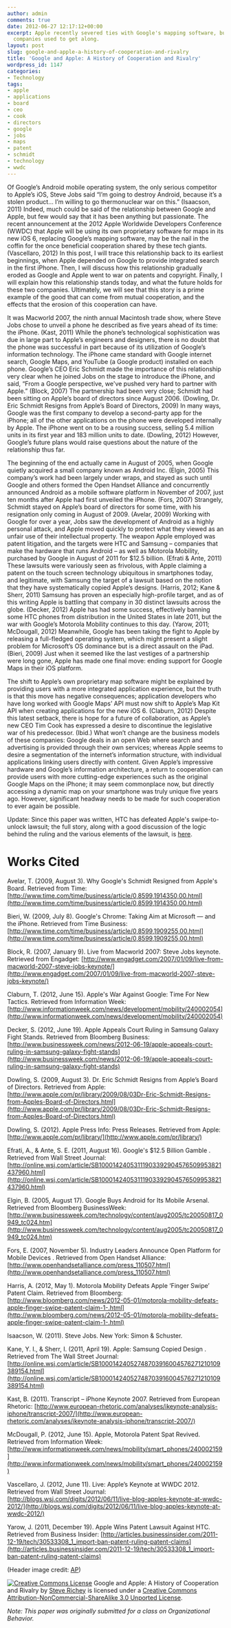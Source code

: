 ```yaml
---
author: admin
comments: true
date: 2012-06-27 12:17:12+00:00
excerpt: Apple recently severed ties with Google's mapping software, but these two
  companies used to get along.
layout: post
slug: google-and-apple-a-history-of-cooperation-and-rivalry
title: 'Google and Apple: A History of Cooperation and Rivalry'
wordpress_id: 1147
categories:
- Technology
tags:
- apple
- applications
- board
- ceo
- cook
- directors
- google
- jobs
- maps
- patent
- schmidt
- technology
- wwdc
---
```


Of Google’s Android mobile operating system, the only serious competitor to Apple’s iOS, Steve Jobs said “I’m going to destroy Android, because it’s a stolen product… I’m willing to go thermonuclear war on this.” (Isaacson, 2011) Indeed, much could be said of the relationship between Google and Apple, but few would say that it has been anything but passionate. The recent announcement at the 2012 Apple Worldwide Developers Conference (WWDC) that Apple will be using its own proprietary software for maps in its new iOS 6, replacing Google’s mapping software, may be the nail in the coffin for the once beneficial cooperation shared by these tech giants. (Vascellaro, 2012) In this post, I will trace this relationship back to its earliest beginnings, when Apple depended on Google to provide integrated search in the first iPhone. Then, I will discuss how this relationship gradually eroded as Google and Apple went to war on patents and copyright. Finally, I will explain how this relationship stands today, and what the future holds for these two companies. Ultimately, we will see that this story is a prime example of the good that can come from mutual cooperation, and the effects that the erosion of this cooperation can have.

It was Macworld 2007, the ninth annual Macintosh trade show, where Steve Jobs chose to unveil a phone he described as five years ahead of its time: the iPhone. (Kast, 2011) While the phone’s technological sophistication was due in large part to Apple’s engineers and designers, there is no doubt that the phone was successful in part because of its utilization of Google’s information technology. The iPhone came standard with Google internet search, Google Maps, and YouTube (a Google product) installed on each phone. Google’s CEO Eric Schmidt made the importance of this relationship very clear when he joined Jobs on the stage to introduce the iPhone, and said, “From a Google perspective, we've pushed very hard to partner with Apple.” (Block, 2007) The partnership had been very close; Schmidt had been sitting on Apple’s board of directors since August 2006. (Dowling, Dr. Eric Schmidt Resigns from Apple’s Board of Directors, 2009) In many ways, Google was the first company to develop a second-party app for the iPhone; all of the other applications on the phone were developed internally by Apple. The iPhone went on to be a rousing success, selling 5.4 million units in its first year and 183 million units to date. (Dowling, 2012) However, Google’s future plans would raise questions about the nature of the relationship thus far.

The beginning of the end actually came in August of 2005, when Google quietly acquired a small company known as Android Inc. (Elgin, 2005) This company’s work had been largely under wraps, and stayed as such until Google and others formed the Open Handset Alliance and concurrently announced Android as a mobile software platform in November of 2007, just ten months after Apple had first unveiled the iPhone. (Fors, 2007) Strangely, Schmidt stayed on Apple’s board of directors for some time, with his resignation only coming in August of 2009. (Avelar, 2009) Working with Google for over a year, Jobs saw the development of Android as a highly personal attack, and Apple moved quickly to protect what they viewed as an unfair use of their intellectual property. The weapon Apple employed was patent litigation, and the targets were HTC and Samsung – companies that make the hardware that runs Android – as well as Motorola Mobility, purchased by Google in August of 2011 for $12.5 billion. (Efrati & Ante, 2011) These lawsuits were variously seen as frivolous, with Apple claiming a patent on the touch screen technology ubiquitous in smartphones today, and legitimate, with Samsung the target of a lawsuit based on the notion that they have systematically copied Apple’s designs. (Harris, 2012; Kane & Sherr, 2011) Samsung has proven an especially high-profile target, and as of this writing Apple is battling that company in 30 distinct lawsuits across the globe. (Decker, 2012) Apple has had some success, effectively banning some HTC phones from distribution in the United States in late 2011, but the war with Google’s Motorola Mobility continues to this day. (Yarow, 2011; McDougall, 2012) Meanwhile, Google has been taking the fight to Apple by releasing a full-fledged operating system, which might present a slight problem for Microsoft’s OS dominance but is a direct assault on the iPad. (Bieri, 2009) Just when it seemed like the last vestiges of a partnership were long gone, Apple has made one final move: ending support for Google Maps in their iOS platform.

The shift to Apple’s own proprietary map software might be explained by providing users with a more integrated application experience, but the truth is that this move has negative consequences; application developers who have long worked with Google Maps’ API must now shift to Apple’s Map Kit API when creating applications for the new iOS 6. (Claburn, 2012) Despite this latest setback, there is hope for a future of collaboration, as Apple’s new CEO Tim Cook has expressed a desire to discontinue the legislative war of his predecessor. (Ibid.) What won’t change are the business models of these companies: Google deals in an open Web where search and advertising is provided through their own services; whereas Apple seems to desire a segmentation of the internet’s information structure, with individual applications linking users directly with content. Given Apple’s impressive hardware and Google’s information architecture, a return to cooperation can provide users with more cutting-edge experiences such as the original Google Maps on the iPhone; it may seem commonplace now, but directly accessing a dynamic map on your smartphone was truly unique five years ago. However, significant headway needs to be made for such cooperation to ever again be possible.

Update: Since this paper was written, HTC has defeated Apple's swipe-to-unlock lawsuit; the full story, along with a good discussion of the logic behind the ruling and the various elements of the lawsuit, is [here](http://www.bbc.com/news/technology-18709232).


# Works Cited





Avelar, T. (2009, August 3). Why Google's Schmidt Resigned from Apple's Board. Retrieved from Time: [http://www.time.com/time/business/article/0,8599,1914350,00.html](http://www.time.com/time/business/article/0,8599,1914350,00.html)

Bieri, W. (2009, July 8). Google's Chrome: Taking Aim at Microsoft — and the iPhone. Retrieved from Time Business: [http://www.time.com/time/business/article/0,8599,1909255,00.html](http://www.time.com/time/business/article/0,8599,1909255,00.html)

Block, R. (2007, January 9). Live from Macworld 2007: Steve Jobs keynote. Retrieved from Engadget: [http://www.engadget.com/2007/01/09/live-from-macworld-2007-steve-jobs-keynote/](http://www.engadget.com/2007/01/09/live-from-macworld-2007-steve-jobs-keynote/)

Claburn, T. (2012, June 15). Apple's War Against Google: Time For New Tactics. Retrieved from Information Week: [http://www.informationweek.com/news/development/mobility/240002054](http://www.informationweek.com/news/development/mobility/240002054)

Decker, S. (2012, June 19). Apple Appeals Court Ruling in Samsung Galaxy Fight Stands. Retrieved from Bloomberg Business: [http://www.businessweek.com/news/2012-06-19/apple-appeals-court-ruling-in-samsung-galaxy-fight-stands](http://www.businessweek.com/news/2012-06-19/apple-appeals-court-ruling-in-samsung-galaxy-fight-stands)

Dowling, S. (2009, August 3). Dr. Eric Schmidt Resigns from Apple’s Board of Directors. Retrieved from Apple: [http://www.apple.com/pr/library/2009/08/03Dr-Eric-Schmidt-Resigns-from-Apples-Board-of-Directors.html](http://www.apple.com/pr/library/2009/08/03Dr-Eric-Schmidt-Resigns-from-Apples-Board-of-Directors.html)

Dowling, S. (2012). Apple Press Info: Press Releases. Retrieved from Apple: [http://www.apple.com/pr/library/](http://www.apple.com/pr/library/)

Efrati, A., & Ante, S. E. (2011, August 16). Google's $12.5 Billion Gamble . Retrieved from Wall Street Journal: [http://online.wsj.com/article/SB10001424053111903392904576509953821437960.html](http://online.wsj.com/article/SB10001424053111903392904576509953821437960.html)

Elgin, B. (2005, August 17). Google Buys Android for Its Mobile Arsenal. Retrieved from Bloomberg BusinessWeek: [http://www.businessweek.com/technology/content/aug2005/tc20050817_0949_tc024.htm](http://www.businessweek.com/technology/content/aug2005/tc20050817_0949_tc024.htm)

Fors, E. (2007, November 5). Industry Leaders Announce Open Platform for Mobile Devices . Retrieved from Open Handset Alliance: [http://www.openhandsetalliance.com/press_110507.html](http://www.openhandsetalliance.com/press_110507.html)

Harris, A. (2012, May 1). Motorola Mobility Defeats Apple ‘Finger Swipe’ Patent Claim. Retrieved from Bloomberg: [http://www.bloomberg.com/news/2012-05-01/motorola-mobility-defeats-apple-finger-swipe-patent-claim-1-.html](http://www.bloomberg.com/news/2012-05-01/motorola-mobility-defeats-apple-finger-swipe-patent-claim-1-.html)

Isaacson, W. (2011). Steve Jobs. New York: Simon & Schuster.

Kane, Y. I., & Sherr, I. (2011, April 19). Apple: Samsung Copied Design . Retrieved from The Wall Street Journal: [http://online.wsj.com/article/SB10001424052748703916004576271210109389154.html](http://online.wsj.com/article/SB10001424052748703916004576271210109389154.html)

Kast, B. (2011). Transcript – iPhone Keynote 2007. Retrieved from European Rhetoric: [http://www.european-rhetoric.com/analyses/ikeynote-analysis-iphone/transcript-2007/](http://www.european-rhetoric.com/analyses/ikeynote-analysis-iphone/transcript-2007/)

McDougall, P. (2012, June 15). Apple, Motorola Patent Spat Revived. Retrieved from Information Week: [http://www.informationweek.com/news/mobility/smart_phones/240002159](http://www.informationweek.com/news/mobility/smart_phones/240002159)

Vascellaro, J. (2012, June 11). Live: Apple’s Keynote at WWDC 2012. Retrieved from Wall Street Journal: [http://blogs.wsj.com/digits/2012/06/11/live-blog-apples-keynote-at-wwdc-2012/](http://blogs.wsj.com/digits/2012/06/11/live-blog-apples-keynote-at-wwdc-2012/)

Yarow, J. (2011, December 19). Apple Wins Patent Lawsuit Against HTC. Retrieved from Business Insider: [http://articles.businessinsider.com/2011-12-19/tech/30533308_1_import-ban-patent-ruling-patent-claims](http://articles.businessinsider.com/2011-12-19/tech/30533308_1_import-ban-patent-ruling-patent-claims)



(Header image credit: [AP](http://news.investors.com/photopopup.aspx?path=IT1a0824_ph090821.jpg&docId=504119&xmpSource=&width=2649&height=1950&caption=Before+any+conflict+arose%2C+Google%26%2339%3Bs+Eric+Schmidt+%28right%29+helped+Steve+Jobs+introduce+the+first+iPhone+in+%26%2339%3B07.+AP#))

[![Creative Commons License](http://i.creativecommons.org/l/by-nc-sa/3.0/88x31.png)](http://creativecommons.org/licenses/by-nc-sa/3.0/)
Google and Apple: A History of Cooperation and Rivalry by [Steve Richey](http://steverichey.com/?p=1147) is licensed under a [Creative Commons Attribution-NonCommercial-ShareAlike 3.0 Unported License](http://creativecommons.org/licenses/by-nc-sa/3.0/).

_Note: This paper was originally submitted for a class on Organizational Behavior._
